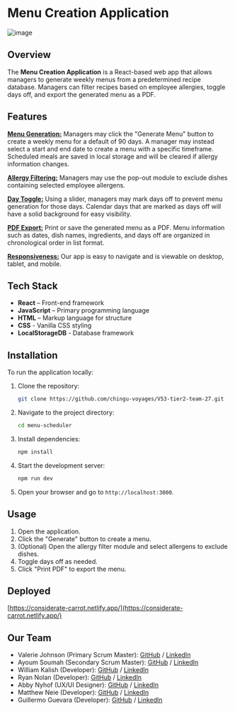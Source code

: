# Menu Creation Application

![image](https://github.com/user-attachments/assets/105f4a54-b23d-4435-b4e4-8f3c089795b8)


## Overview
The **Menu Creation Application** is a React-based web app that allows managers to generate weekly menus from a predetermined recipe database. Managers can filter recipes based on employee allergies, toggle days off, and export the generated menu as a PDF.

## Features

**<u>Menu Generation:</u>**
Managers may click the "Generate Menu" button to create a weekly menu for a default of 90 days. A manager may instead select a start and end date to create a menu with a specific timeframe. Scheduled meals are saved in local storage and will be cleared if allergy information changes.

**<u>Allergy Filtering:</u>**
Managers may use the pop-out module to exclude dishes containing selected employee allergens.

**<u>Day Toggle:</u>**
Using a slider, managers may mark days off to prevent menu generation for those days. Calendar days that are marked as days off will have a solid background for easy visibility.

**<u>PDF Export:</u>**
Print or save the generated menu as a PDF. Menu information such as dates, dish names, ingredients, and days off are organized in chronological order in list format.

**<u>Responsiveness:</u>**
Our app is easy to navigate and is viewable on desktop, tablet, and mobile.

## Tech Stack
- **React** – Front-end framework
- **JavaScript** – Primary programming language
- **HTML** – Markup language for structure
- **CSS** - Vanilla CSS styling
- **LocalStorageDB** - Database framework

## Installation
To run the application locally:

1. Clone the repository:
   ```sh
   git clone https://github.com/chingu-voyages/V53-tier2-team-27.git
   ```
2. Navigate to the project directory:
   ```sh
   cd menu-scheduler
   ```
3. Install dependencies:
   ```sh
   npm install
   ```
4. Start the development server:
   ```sh
   npm run dev
   ```
5. Open your browser and go to `http://localhost:3000`.

## Usage
1. Open the application.
2. Click the "Generate" button to create a menu.
3. (Optional) Open the allergy filter module and select allergens to exclude dishes.
4. Toggle days off as needed.
5. Click "Print PDF" to export the menu.

## Deployed
[https://considerate-carrot.netlify.app/](https://considerate-carrot.netlify.app/)

## Our Team

- Valerie Johnson (Primary Scrum Master): [GitHub](https://github.com/johnsonval) / [LinkedIn](https://linkedin.com/in/valeriemichellejohnson)
- Ayoum Soumah (Secondary Scrum Master): [GitHub](https://github.com/fodelaye26) / [LinkedIn](https://linkedin.com/in/asoumahpm/)
- William Kalish (Developer): [GitHub](https://github.com/williamk31) / [LinkedIn](https://linkedin.com/in/william-kalish)
- Ryan Nolan (Developer): [GitHub](https://github.com/ryannolanco) / [LinkedIn](https://www.linkedin.com/in/ryannolanco/)
- Abby Nyhof (UX/UI Designer): [GitHub](https://github.com/abbynyhof) / [LinkedIn](https://www.linkedin.com/in/abbynyhof/)
- Matthew Neie (Developer): [GitHub](https://github.com/MatthewNeie) / [LinkedIn](https://linkedin.com/in/matthew-neie)
- Guillermo Guevara (Developer): [GitHub](https://github.com/guillermoguevara887) / [LinkedIn](https://www.linkedin.com/in/guillermo-guevara-6758a51a0)
